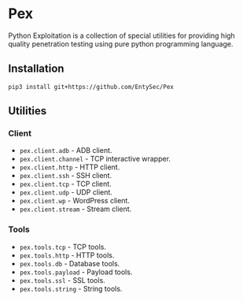 # Pex

Python Exploitation is a collection of special utilities for providing high quality penetration testing using pure python programming language.

## Installation

```
pip3 install git+https://github.com/EntySec/Pex
```

## Utilities

### Client

* `pex.client.adb` - ADB client.
* `pex.client.channel` - TCP interactive wrapper.
* `pex.client.http` - HTTP client.
* `pex.client.ssh` - SSH client.
* `pex.client.tcp` - TCP client.
* `pex.client.udp` - UDP client.
* `pex.client.wp` - WordPress client.
* `pex.client.stream` - Stream client.

### Tools

* `pex.tools.tcp` - TCP tools.
* `pex.tools.http` - HTTP tools.
* `pex.tools.db` - Database tools.
* `pex.tools.payload` - Payload tools.
* `pex.tools.ssl` - SSL tools.
* `pex.tools.string` - String tools.
